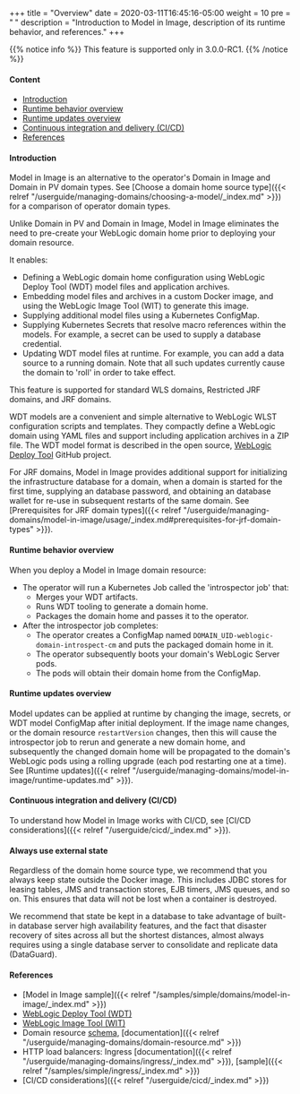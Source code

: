 +++
title = "Overview"
date = 2020-03-11T16:45:16-05:00
weight = 10
pre = "<b> </b>"
description = "Introduction to Model in Image, description of its runtime behavior, and references."
+++

{{% notice info %}}
This feature is supported only in 3.0.0-RC1.
{{% /notice %}}

#### Content

 - [Introduction](#introduction)
 - [Runtime behavior overview](#runtime-behavior-overview)
 - [Runtime updates overview](#runtime-updates-overview)
 - [Continuous integration and delivery (CI/CD)](#continuous-integration-and-delivery-cicd)
 - [References](#references)

#### Introduction

Model in Image is an alternative to the operator's Domain in Image and Domain in PV domain types. See [Choose a domain home source type]({{< relref "/userguide/managing-domains/choosing-a-model/_index.md" >}}) for a comparison of operator domain types.

Unlike Domain in PV and Domain in Image, Model in Image eliminates the need to pre-create your WebLogic domain home prior to deploying your domain resource.

It enables:

 - Defining a WebLogic domain home configuration using WebLogic Deploy Tool (WDT) model files and application archives.
 - Embedding model files and archives in a custom Docker image, and using the WebLogic Image Tool (WIT) to generate this image.
 - Supplying additional model files using a Kubernetes ConfigMap.
 - Supplying Kubernetes Secrets that resolve macro references within the models. For example, a secret can be used to supply a database credential.
 - Updating WDT model files at runtime. For example, you can add a data source to a running domain. Note that all such updates currently cause the domain to 'roll' in order to take effect.

This feature is supported for standard WLS domains, Restricted JRF domains, and JRF domains.

WDT models are a convenient and simple alternative to WebLogic WLST configuration scripts and templates. They compactly define a WebLogic domain using YAML files and support including application archives in a ZIP file.  The WDT model format is described in the open source, [WebLogic Deploy Tool](https://github.com/oracle/weblogic-deploy-tooling) GitHub project.

For JRF domains, Model in Image provides additional support for initializing the infrastructure database for a domain, when a domain is started for the first time, supplying an database password, and obtaining an database wallet for re-use in subsequent restarts of the same domain. See [Prerequisites for JRF domain types]({{< relref "/userguide/managing-domains/model-in-image/usage/_index.md#prerequisites-for-jrf-domain-types" >}}).


#### Runtime behavior overview

When you deploy a Model in Image domain resource:

  - The operator will run a Kubernetes Job called the 'introspector job' that:
    - Merges your WDT artifacts.
    - Runs WDT tooling to generate a domain home.
    - Packages the domain home and passes it to the operator.
  - After the introspector job completes:
    - The operator creates a ConfigMap named `DOMAIN_UID-weblogic-domain-introspect-cm` and puts the packaged domain home in it.
    - The operator subsequently boots your domain's WebLogic Server pods.
    - The pods will obtain their domain home from the ConfigMap.

#### Runtime updates overview

Model updates can be applied at runtime by changing the image, secrets, or WDT model ConfigMap after initial deployment. If the image name changes, or the domain resource `restartVersion` changes, then this will cause the introspector job to rerun and generate a new domain home, and subsequently the changed domain home will be propagated to the domain's WebLogic pods using a rolling upgrade (each pod restarting one at a time). See [Runtime updates]({{< relref "/userguide/managing-domains/model-in-image/runtime-updates.md" >}}).

#### Continuous integration and delivery (CI/CD)

To understand how Model in Image works with CI/CD, see [CI/CD considerations]({{< relref "/userguide/cicd/_index.md" >}}).

#### Always use external state

Regardless of the domain home source type, we recommend that you always keep
state outside the Docker image. This includes JDBC stores for leasing tables, JMS and transaction stores,
EJB timers, JMS queues, and so on. This ensures that data will not be lost when
a container is destroyed.

We recommend that state be kept in a database to take advantage of built-in
database server high availability features, and the fact that disaster recovery of sites across all
but the shortest distances, almost always requires using a single database
server to consolidate and replicate data (DataGuard).

#### References

 - [Model in Image sample]({{< relref "/samples/simple/domains/model-in-image/_index.md" >}})
 - [WebLogic Deploy Tool (WDT)](https://github.com/oracle/weblogic-deploy-tooling)
 - [WebLogic Image Tool (WIT)](https://github.com/oracle/weblogic-image-tool)
 - Domain resource [schema](https://github.com/oracle/weblogic-kubernetes-operator/blob/master/docs/domains/Domain.md), [documentation]({{< relref "/userguide/managing-domains/domain-resource.md" >}})
 - HTTP load balancers: Ingress [documentation]({{< relref "/userguide/managing-domains/ingress/_index.md" >}}), [sample]({{< relref "/samples/simple/ingress/_index.md" >}})
 - [CI/CD considerations]({{< relref "/userguide/cicd/_index.md" >}})
